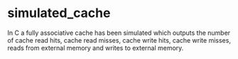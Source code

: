 # simulated_cache
In C  a fully associative cache has been simulated which outputs the number of cache read hits, cache read misses, cache write hits, cache write misses, reads from external memory and writes to external memory. 

